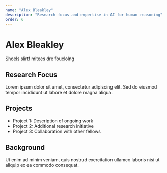 ```yaml
---
name: "Alex Bleakley"
description: "Research focus and expertise in AI for human reasoning"
order: 6
---
```


# Alex Bleakley

Shoels slirtf mitees dre fouclolng

## Research Focus

Lorem ipsum dolor sit amet, consectetur adipiscing elit. Sed do eiusmod tempor incididunt ut labore et dolore magna aliqua.

## Projects

- Project 1: Description of ongoing work
- Project 2: Additional research initiative
- Project 3: Collaboration with other fellows

## Background

Ut enim ad minim veniam, quis nostrud exercitation ullamco laboris nisi ut aliquip ex ea commodo consequat.
